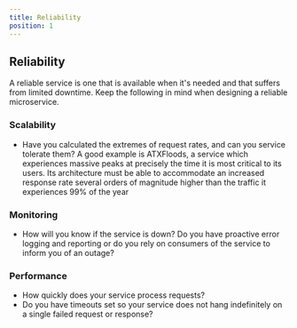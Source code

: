 ```yaml
---
title: Reliability
position: 1
---
```


## Reliability
A reliable service is one that is available when it's needed and that suffers from limited downtime. Keep the following in mind when designing a reliable microservice.

### Scalability
- Have you calculated the extremes of request rates, and can you service tolerate them? A good example is ATXFloods, a service which experiences massive peaks at precisely the time it is most critical to its users. Its architecture must be able to accommodate an increased response rate several orders of magnitude higher than the traffic it experiences 99% of the year

### Monitoring
- How will you know if the service is down? Do you have proactive error logging and reporting or do you rely on consumers of the service to inform you of an outage?

### Performance

- How quickly does your service process requests?
- Do you have timeouts set so your service does not hang indefinitely on a single failed request or response?
